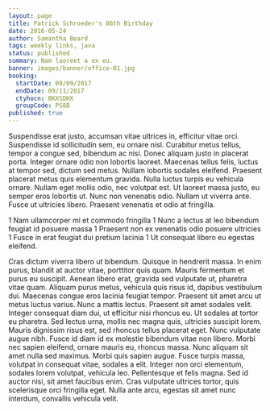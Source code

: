 ```yaml
---
layout: page
title: Patrick Schroeder's 86th Birthday
date: 2016-05-24
author: Samantha Beard
tags: weekly links, java
status: published
summary: Nam laoreet a ex eu.
banner: images/banner/office-01.jpg
booking:
  startDate: 09/09/2017
  endDate: 09/11/2017
  ctyhocn: BKXSDHX
  groupCode: PS8B
published: true
---
```

Suspendisse erat justo, accumsan vitae ultrices in, efficitur vitae orci. Suspendisse id sollicitudin sem, eu ornare nisl. Curabitur metus tellus, tempor a congue sed, bibendum ac nisi. Donec aliquam justo in placerat porta. Integer ornare odio non lobortis laoreet. Maecenas tellus felis, luctus at tempor sed, dictum sed metus. Nullam lobortis sodales eleifend. Praesent placerat metus quis elementum gravida. Nulla luctus turpis eu vehicula ornare. Nullam eget mollis odio, nec volutpat est. Ut laoreet massa justo, eu semper eros lobortis ut. Nunc non venenatis odio. Nullam ut viverra ante. Fusce ut ultricies libero. Praesent venenatis et odio at fringilla.

1 Nam ullamcorper mi et commodo fringilla
1 Nunc a lectus at leo bibendum feugiat id posuere massa
1 Praesent non ex venenatis odio posuere ultricies
1 Fusce in erat feugiat dui pretium lacinia
1 Ut consequat libero eu egestas eleifend.

Cras dictum viverra libero ut bibendum. Quisque in hendrerit massa. In enim purus, blandit at auctor vitae, porttitor quis quam. Mauris fermentum et purus eu suscipit. Aenean libero erat, gravida sed vulputate ut, pharetra vitae quam. Aliquam purus metus, vehicula quis risus id, dapibus vestibulum dui. Maecenas congue eros lacinia feugiat tempor. Praesent sit amet arcu ut metus luctus varius. Nunc a mattis lectus. Praesent sit amet sodales velit.
Integer consequat diam dui, ut efficitur nisi rhoncus eu. Ut sodales at tortor eu pharetra. Sed lectus urna, mollis nec magna quis, ultricies suscipit lorem. Mauris dignissim risus est, sed rhoncus tellus placerat eget. Nunc vulputate augue nibh. Fusce id diam id ex molestie bibendum vitae non libero. Morbi nec sapien eleifend, ornare mauris eu, rhoncus massa. Nunc aliquam sit amet nulla sed maximus. Morbi quis sapien augue. Fusce turpis massa, volutpat in consequat vitae, sodales a elit. Integer non orci elementum, sodales lorem volutpat, vehicula leo. Pellentesque et felis magna. Sed id auctor nisi, sit amet faucibus enim. Cras vulputate ultrices tortor, quis scelerisque orci fringilla eget. Nulla ante arcu, egestas sit amet nunc interdum, convallis vehicula velit.
